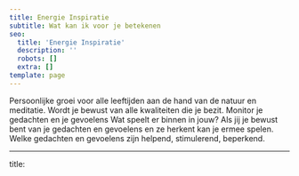 ```yaml
---
title: Energie Inspiratie
subtitle: Wat kan ik voor je betekenen
seo:
  title: 'Energie Inspiratie'
  description: ''
  robots: []
  extra: []
template: page
---
```

Persoonlijke groei voor alle leeftijden aan de hand van de natuur en meditatie. Wordt je bewust van alle kwaliteiten die je bezit. Monitor je gedachten en je gevoelens Wat speelt er binnen in jouw? Als jij je bewust bent van je gedachten en gevoelens en ze herkent kan je ermee spelen. Welke gedachten en gevoelens zijn helpend, stimulerend, beperkend.

---

title: 